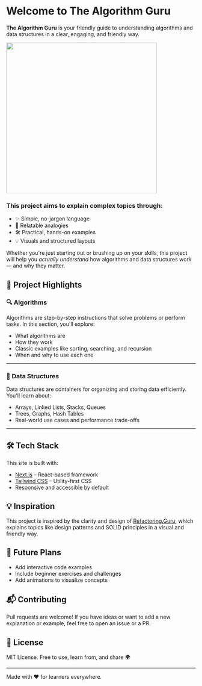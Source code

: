 # Welcome to The Algorithm Guru

**The Algorithm Guru** is your friendly guide to understanding algorithms and data structures in a clear, engaging, and friendly way.

<img src="https://github.com/user-attachments/assets/0dc2278d-e732-4132-8601-5ca6183ce0ff" width="400" />

<br/>

### This project aims to explain complex topics through:
- ✨ Simple, no-jargon language  
- 🧠 Relatable analogies  
- 🛠️ Practical, hands-on examples  
- 💡 Visuals and structured layouts  

Whether you're just starting out or brushing up on your skills, this project will help you *actually understand* how algorithms and data structures work — and why they matter.

## 🚀 Project Highlights

### 🔍 Algorithms

Algorithms are step-by-step instructions that solve problems or perform tasks. In this section, you'll explore:
- What algorithms are
- How they work
- Classic examples like sorting, searching, and recursion
- When and why to use each one

---

### 🧱 Data Structures

Data structures are containers for organizing and storing data efficiently. You'll learn about:
- Arrays, Linked Lists, Stacks, Queues
- Trees, Graphs, Hash Tables
- Real-world use cases and performance trade-offs

---

## 🛠️ Tech Stack

This site is built with:

- [Next.js](https://nextjs.org/) – React-based framework
- [Tailwind CSS](https://tailwindcss.com/) – Utility-first CSS
- Responsive and accessible by default

## 💡 Inspiration

This project is inspired by the clarity and design of [Refactoring.Guru](https://refactoring.guru/), which explains topics like design patterns and SOLID principles in a visual and friendly way.

## 📌 Future Plans

- Add interactive code examples  
- Include beginner exercises and challenges  
- Add animations to visualize concepts  


## 📬 Contributing

Pull requests are welcome! If you have ideas or want to add a new explanation or example, feel free to open an issue or a PR.


## 📖 License

MIT License. Free to use, learn from, and share 🌍

---

Made with ❤️ for learners everywhere.
